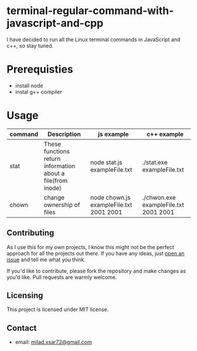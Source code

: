 # terminal-regular-command-with-javascript-and-cpp
I have decided to run all the Linux terminal commands in JavaScript and c++, so stay tuned.

# Prerequisties
* install node
* instal g++ compiler

# Usage 
command | Description | js example | c++ example 
--- | --- | --- | --- |
stat <fileName> | These functions return information about a file(from inode) | node stat.js exampleFile.txt | ./stat.exe exampleFile.txt
chown <fileName> <uid> <gid>  | change ownership of files | node chown.js exampleFile.txt 2001 2001 | ./chwon.exe exampleFile.txt 2001 2001 <just unix systems>
  
## Contributing
As I use this for my own projects, I know this might not be the perfect approach
for all the projects out there. If you have any ideas, just
[open an issue](https://github.com/Miladxsar23/terminal-regular-command-with-javascript-and-cpp/issues/new) and tell me what you think.

If you'd like to contribute, please fork the repository and make changes as
you'd like. Pull requests are warmly welcome.

## Licensing
This project is licensed under MIT license.

## Contact
* email: milad.xsar72@gmail.com
